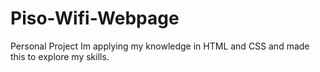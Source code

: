 # Piso-Wifi-Webpage
Personal Project
 Im applying my knowledge in HTML and CSS and made this to explore my skills.
